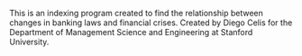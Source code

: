 This is an indexing program created to find the relationship between changes in banking laws and financial crises.
Created by Diego Celis for the Department of Management Science and Engineering at Stanford University.
